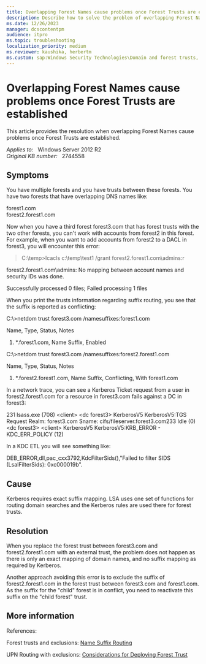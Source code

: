 ```yaml
---
title: Overlapping Forest Names cause problems once Forest Trusts are established
description: Describe how to solve the problem of overlapping Forest Names causes when Forest Trusts are established
ms.date: 12/26/2023
manager: dcscontentpm
audience: itpro
ms.topic: troubleshooting
localization_priority: medium
ms.reviewer: kaushika, herbertm
ms.custom: sap:Windows Security Technologies\Domain and forest trusts, csstroubleshoot
---
```

# Overlapping Forest Names cause problems once Forest Trusts are established

This article provides the resolution when overlapping Forest Names cause problems once Forest Trusts are established.

_Applies to:_ &nbsp; Windows Server 2012 R2  
_Original KB number:_ &nbsp; 2744558

## Symptoms

You have multiple forests and you have trusts between these forests. You have two forests that have overlapping DNS names like:

forest1.com  
forest2.forest1.com

Now when you have a third forest forest3.com that has forest trusts with the two other forests, you can't work with accounts from forest2 in this forest. For example, when you want to add accounts from forest2 to a DACL in forest3, you will encounter this error:

> C:\\temp>Icacls c:\\temp\\test1 /grant forest2.forest1.com\\admins:r
  
forest2.forest1.com\\admins: No mapping between account names and security IDs was done.
  
Successfully processed 0 files; Failed processing 1 files

When you print the trusts information regarding suffix routing, you see that the suffix is reported as conflicting:

C:\\>netdom trust forest3.com /namesuffixes:forest1.com

Name, Type, Status, Notes

1. \*.forest1.com, Name Suffix, Enabled

C:\\>netdom trust forest3.com /namesuffixes:forest2.forest1.com

Name, Type, Status, Notes

1. \*.forest2.forest1.com, Name Suffix, Conflicting, With forest1.com

In a network trace, you can see a Kerberos Ticket request from a user in forest2.forest1.com for a resource in forest3.com fails against a DC in forest3:

231 lsass.exe (708) \<client> \<dc forest3> KerberosV5 KerberosV5:TGS Request Realm: forest3.com Sname: cifs/fileserver.forest3.com233 Idle (0) \<dc forest3> \<client> KerberosV5 KerberosV5:KRB_ERROR  - KDC_ERR_POLICY (12)

In a KDC ETL you will see something like:

DEB_ERROR,dll,pac_cxx3792,KdcFilterSids(),"Failed to filter SIDS (LsaIFilterSids): 0xc000019b".

## Cause

Kerberos requires exact suffix mapping. LSA uses one set of functions for routing domain searches and the Kerberos rules are used there for forest trusts.

## Resolution

When you replace the forest trust between forest3.com and forest2.forest1.com with an external trust, the problem does not happen as there is only an exact mapping of domain names, and no suffix mapping as required by Kerberos.

Another approach avoiding this error is to exclude the suffix of forest2.forest1.com in the forest trust between forest3.com and forest1.com. As the suffix for the "child" forest is in conflict, you need to reactivate this suffix on the "child forest" trust.

## More information

References:

Forest trusts and exclusions: [Name Suffix Routing](/archive/blogs/askds/name-suffix-routing)

UPN Routing with exclusions: [Considerations for Deploying Forest Trust](/previous-versions/windows/it-pro/windows-server-2003/dd560680(v=ws.10))
